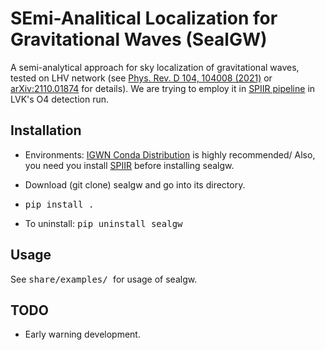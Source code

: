 # SEmi-Analitical Localization for Gravitational Waves (SealGW)

A semi-analytical approach for sky localization of gravitational waves, tested on LHV network (see [Phys. Rev. D 104, 104008 (2021)](https://journals.aps.org/prd/abstract/10.1103/PhysRevD.104.104008) or [arXiv:2110.01874](https://arxiv.org/abs/2110.01874) for details). We are trying to employ it in [SPIIR pipeline](https://git.ligo.org/lscsoft/spiir/) in LVK's O4 detection run.

## Installation

- Environments: [IGWN Conda Distribution](https://computing.docs.ligo.org/conda/environments/) is highly recommended/ Also, you need you install [SPIIR](https://github.com/tanghyd/spiir) before installing sealgw.

- Download (git clone) sealgw and go into its directory.

- <tt> pip install . </tt>

- To uninstall:  <tt> pip uninstall sealgw </tt>

## Usage

See <tt> share/examples/ </tt> for usage of sealgw.

## TODO

- Early warning development.

